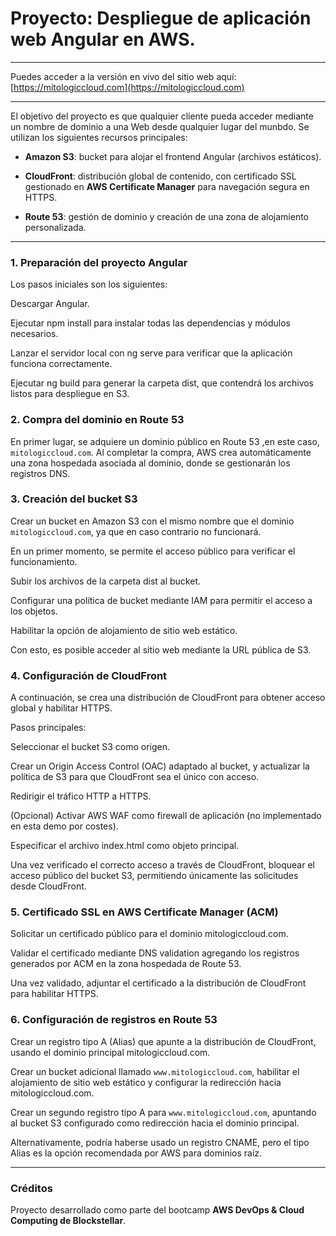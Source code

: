 # Proyecto: Despliegue de aplicación web Angular en AWS.

---
Puedes acceder a la versión en vivo del sitio web aquí:  
[https://mitologiccloud.com](https://mitologiccloud.com)

---

El objetivo del proyecto es que qualquier cliente pueda acceder mediante un nombre de dominio a una Web desde qualquier lugar del munbdo.
Se utilizan los siguientes recursos principales:

* **Amazon S3**: bucket para alojar el frontend Angular (archivos estáticos).

* **CloudFront**: distribución global de contenido, con certificado SSL gestionado en **AWS Certificate Manager** para navegación segura en HTTPS.

* **Route 53**: gestión de dominio y creación de una zona de alojamiento personalizada.

---

### 1. Preparación del proyecto Angular

Los pasos iniciales son los siguientes:

Descargar Angular.

Ejecutar npm install para instalar todas las dependencias y módulos necesarios.

Lanzar el servidor local con ng serve para verificar que la aplicación funciona correctamente.

Ejecutar ng build para generar la carpeta dist, que contendrá los archivos listos para despliegue en S3.

### 2. Compra del dominio en Route 53

En primer lugar, se adquiere un dominio público en Route 53 ,en este caso, `mitologiccloud.com`.
Al completar la compra, AWS crea automáticamente una zona hospedada asociada al dominio, donde se gestionarán los registros DNS.

### 3. Creación del bucket S3

Crear un bucket en Amazon S3 con el mismo nombre que el dominio `mitologiccloud.com`, ya que en caso contrario no funcionará.

En un primer momento, se permite el acceso público para verificar el funcionamiento.

Subir los archivos de la carpeta dist al bucket.

Configurar una política de bucket  mediante IAM para permitir el acceso a los objetos.

Habilitar la opción de alojamiento de sitio web estático.

Con esto, es posible acceder al sitio web mediante la URL pública de S3.

### 4. Configuración de CloudFront

A continuación, se crea una distribución de CloudFront para obtener acceso global y habilitar HTTPS.

Pasos principales:

Seleccionar el bucket S3 como origen.

Crear un Origin Access Control (OAC) adaptado al bucket, y actualizar la política de S3 para que CloudFront sea el único con acceso.

Redirigir el tráfico HTTP a HTTPS.

(Opcional) Activar AWS WAF como firewall de aplicación (no implementado en esta demo por costes).

Especificar el archivo index.html como objeto principal.

Una vez verificado el correcto acceso a través de CloudFront, bloquear el acceso público del bucket S3, permitiendo únicamente las solicitudes desde CloudFront.

### 5. Certificado SSL en AWS Certificate Manager (ACM)

Solicitar un certificado público para el dominio mitologiccloud.com.

Validar el certificado mediante DNS validation agregando los registros generados por ACM en la zona hospedada de Route 53.

Una vez validado, adjuntar el certificado a la distribución de CloudFront para habilitar HTTPS.

### 6. Configuración de registros en Route 53

Crear un registro tipo A (Alias) que apunte a la distribución de CloudFront, usando el dominio principal mitologiccloud.com.

Crear un bucket adicional llamado `www.mitologiccloud.com`, habilitar el alojamiento de sitio web estático y configurar la redirección hacia mitologiccloud.com.

Crear un segundo registro tipo A para `www.mitologiccloud.com`, apuntando al bucket S3 configurado como redirección hacia el dominio principal.

Alternativamente, podría haberse usado un registro CNAME, pero el tipo Alias es la opción recomendada por AWS para dominios raíz.

---

### Créditos
Proyecto desarrollado como parte del bootcamp **AWS DevOps & Cloud Computing de Blockstellar**.

